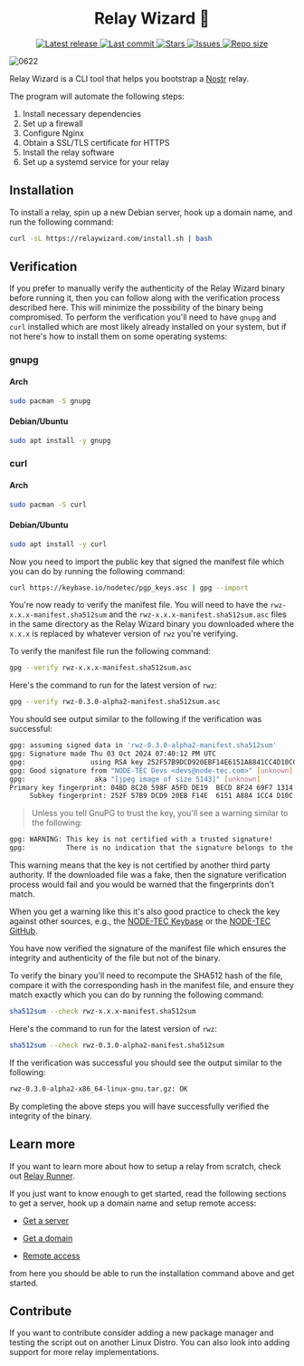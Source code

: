 <div align="center"><p>
    <h1>Relay Wizard 🧙</h1>
    <a href="https://github.com/nodetec/relaywizard/releases/latest">
      <img alt="Latest release" src="https://img.shields.io/github/v/release/nodetec/relaywizard?style=for-the-badge&logo=starship&color=C9CBFF&logoColor=D9E0EE&labelColor=302D41" />
    </a>
    <a href="https://github.com/nodetec/relaywizard/pulse">
      <img alt="Last commit" src="https://img.shields.io/github/last-commit/nodetec/relaywizard?style=for-the-badge&logo=starship&color=8bd5ca&logoColor=D9E0EE&labelColor=302D41"/>
    </a>
    <a href="https://github.com/nodetec/relaywizard/stargazers">
      <img alt="Stars" src="https://img.shields.io/github/stars/nodetec/relaywizard?style=for-the-badge&logo=starship&color=c69ff5&logoColor=D9E0EE&labelColor=302D41" />
    </a>
    <a href="https://github.com/nodetec/relaywizard/issues">
      <img alt="Issues" src="https://img.shields.io/github/issues/nodetec/relaywizard?style=for-the-badge&logo=bilibili&color=F5E0DC&logoColor=D9E0EE&labelColor=302D41" />
    </a>
    <a href="https://github.com/nodetec/relaywizard">
      <img alt="Repo size" src="https://img.shields.io/github/repo-size/nodetec/relaywizard?color=%23DDB6F2&label=SIZE&logo=codesandbox&style=for-the-badge&logoColor=D9E0EE&labelColor=302D41" />
    </a>
</div>

![0622](https://github.com/nodetec/relaywizard/assets/29136904/eb226b30-9250-43c6-ba2a-0361446d790b)

Relay Wizard is a CLI tool that helps you bootstrap a [Nostr](https://nostr.com/ "Nostr") relay.

The program will automate the following steps:

1. Install necessary dependencies
2. Set up a firewall
3. Configure Nginx
4. Obtain a SSL/TLS certificate for HTTPS
5. Install the relay software
6. Set up a systemd service for your relay

## Installation

To install a relay, spin up a new Debian server, hook up a domain name, and run the following command:

```bash
curl -sL https://relaywizard.com/install.sh | bash
```

## Verification

If you prefer to manually verify the authenticity of the Relay Wizard binary before running it, then you can follow along with the verification process described here. This will minimize the possibility of the binary being compromised. To perform the verification you'll need to have `gnupg` and `curl` installed which are most likely already installed on your system, but if not here's how to install them on some operating systems:

### gnupg

#### Arch

```sh
sudo pacman -S gnupg
```

#### Debian/Ubuntu

```sh
sudo apt install -y gnupg
```

### curl

#### Arch

```sh
sudo pacman -S curl
```

#### Debian/Ubuntu

```sh
sudo apt install -y curl
```

Now you need to import the public key that signed the manifest file which you can do by running the following command:

```sh
curl https://keybase.io/nodetec/pgp_keys.asc | gpg --import
```

You're now ready to verify the manifest file. You will need to have the `rwz-x.x.x-manifest.sha512sum` and the `rwz-x.x.x-manifest.sha512sum.asc` files in the same directory as the Relay Wizard binary you downloaded where the `x.x.x` is replaced by whatever version of `rwz` you're verifying.

To verify the manifest file run the following command:

```sh
gpg --verify rwz-x.x.x-manifest.sha512sum.asc
```

Here's the command to run for the latest version of `rwz`:

```sh
gpg --verify rwz-0.3.0-alpha2-manifest.sha512sum.asc
```

You should see output similar to the following if the verification was successful:

```sh
gpg: assuming signed data in 'rwz-0.3.0-alpha2-manifest.sha512sum'
gpg: Signature made Thu 03 Oct 2024 07:40:12 PM UTC
gpg:                using RSA key 252F57B9DCD920EBF14E6151A8841CC4D10CC288
gpg: Good signature from "NODE-TEC Devs <devs@node-tec.com>" [unknown]
gpg:                 aka "[jpeg image of size 5143]" [unknown]
Primary key fingerprint: 04BD 8C20 598F A5FD DE19  BECD 8F24 69F7 1314 FAD7
     Subkey fingerprint: 252F 57B9 DCD9 20EB F14E  6151 A884 1CC4 D10C C288
```

> Unless you tell GnuPG to trust the key, you'll see a warning similar to the following:

```sh
gpg: WARNING: This key is not certified with a trusted signature!
gpg:          There is no indication that the signature belongs to the owner.
```

This warning means that the key is not certified by another third party authority. If the downloaded file was a fake, then the signature verification process would fail and you would be warned that the fingerprints don't match.

When you get a warning like this it's also good practice to check the key against other sources, e.g., the [NODE-TEC Keybase](https://keybase.io/nodetec "NODE-TEC Keybase") or the [NODE-TEC GitHub](https://github.com/nodetec "NODE-TEC GitHub").

You have now verified the signature of the manifest file which ensures the integrity and authenticity of the file but not of the binary.

To verify the binary you'll need to recompute the SHA512 hash of the file, compare it with the corresponding hash in the manifest file, and ensure they match exactly which you can do by running the following command:

```sh
sha512sum --check rwz-x.x.x-manifest.sha512sum
```

Here's the command to run for the latest version of `rwz`:

```sh
sha512sum --check rwz-0.3.0-alpha2-manifest.sha512sum
```

If the verification was successful you should see the output similar to the following:

```sh
rwz-0.3.0-alpha2-x86_64-linux-gnu.tar.gz: OK
```

By completing the above steps you will have successfully verified the integrity of the binary.

## Learn more

If you want to learn more about how to setup a relay from scratch, check out [Relay Runner](https://relayrunner.org "Relay Runner").

If you just want to know enough to get started, read the following sections to get a server, hook up a domain name and setup remote access:

- [Get a server](https://relayrunner.org/server/get-a-server "Get a server")

- [Get a domain](https://relayrunner.org/server/domain-name "Get a domain")

- [Remote access](https://relayrunner.org/server/remote-access "Remote access")

from here you should be able to run the installation command above and get started.

## Contribute

If you want to contribute consider adding a new package manager and testing the script out on another Linux Distro. You can also look into adding support for more relay implementations.
